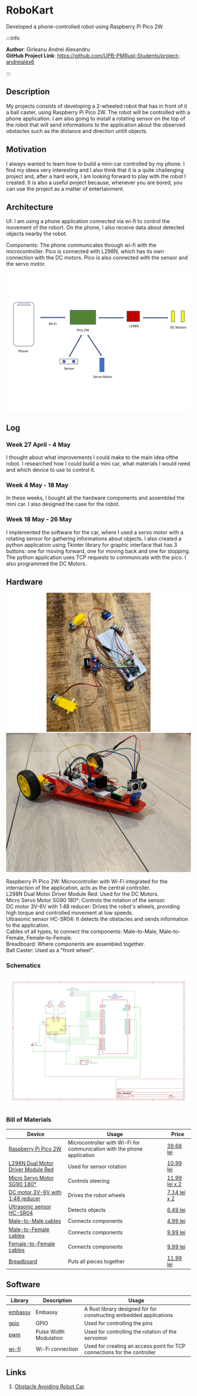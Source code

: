 # RoboKart

Developed a phone-controlled robot using Raspberry Pi Pico 2W.

:::info

**Author**: Girleanu Andrei Alexandru \
**GitHub Project Link**: https://github.com/UPB-PMRust-Students/proiect-andreialex6

:::

## Description

My projects consists of developing a 2-wheeled robot that has in front of it a ball caster,
using Raspberry Pi Pico 2W. The robot will be controlled with a phone application.
I am also going to install a rotating sensor on the top of the robot that will send informations
to the application about the observed obstacles such as the distance and direction untill objects.

## Motivation

I always wanted to learn how to build a mini-car controlled by my phone. I find my ideea very interesting and I also think that it is a quite challenging project and, after a hard work, I am looking forward to play with the robot I created. It is also a useful project because, whenever you are bored, you can use the project as a matter of entertainment.

## Architecture

UI:
I am using a phone application connected via wi-fi to control the movement of the robort.
On the phone, I also receive data about detected objects nearby the robot.

Components: The phone communicates through wi-fi with the microcontroller. Pico is connected with L298N, which has its own connection with the DC motors. Pico is also connected with the sensor and the servo motor.

![Architecture diagram](architecture.webp)

## Log

### Week 27 April - 4 May

I thought about what improvements I could make to the main idea of ​​the robot. I researched how I could build a mini car, what materials I would need and which device to use to control it.

### Week 4 May - 18 May

In these weeks, I bought all the hardware components and assembled the mini car. I also designed the case for the robot.

### Week 18 May - 26 May

I implemented the software for the car, where I used a servo motor with a rotating sensor for gathering informations about objects. I also created a python application using Tkinter library for graphic interface that has 3 buttons: one for moving forward, one for moving back and one for stopping. The python application uses TCP requests to communicate with the pico. I also programmed the DC Motors.

## Hardware

![Hardware picture](hardware.webp)
![Robot picture](robot.webp)

Raspberry Pi Pico 2W: Microcontroller with Wi-Fi integrated for the interraction of the application,
acts as the central controller.\
L298N Dual Motor Driver Module Red: Used for the DC Motors.\
Micro Servo Motor SG90 180°: Controls the rotation of the sensor.\
DC motor 3V-6V with 1:48 reducer: Drives the robot's wheels, providing high torque and controlled movement at low speeds.\
Ultrasonic sensor HC-SR04: It detects the obstacles and sends information to the application.\
Cables of all types, to connect the components: Male-to-Male, Male-to-Female, Female-to-Female.\
Breadboard: Where components are assembled together.\
Ball Caster: Used as a "front wheel".

### Schematics

![Schematic diagram](schematics.svg)

### Bill of Materials

| Device | Usage | Price |
|--------|--------|--------|
| [Raspberry Pi Pico 2W](https://www.optimusdigital.ro/ro/placi-raspberry-pi/13327-raspberry-pi-pico-2-w.html?search_query=pico+2w&results=33) | Microcontroller with Wi-Fi for communication with the phone application | [39.66 lei](https://www.optimusdigital.ro/ro/placi-raspberry-pi/13327-raspberry-pi-pico-2-w.html?search_query=pico+2w&results=33) |
| [L298N Dual Motor Driver Module Red](https://www.optimusdigital.ro/ro/drivere-de-motoare-cu-perii/145-driver-de-motoare-dual-l298n.html?search_query=driver+motor&results=119) | Used for sensor rotation | [10.99 lei](https://www.optimusdigital.ro/ro/drivere-de-motoare-cu-perii/145-driver-de-motoare-dual-l298n.html?search_query=driver+motor&results=119) |
| [Micro Servo Motor SG90 180°](https://www.optimusdigital.ro/ro/motoare-servomotoare/2261-micro-servo-motor-sg90-180.html?search_query=sg90+180&results=3) | Controls steering | [11.99 lei x 2](https://www.optimusdigital.ro/ro/motoare-servomotoare/2261-micro-servo-motor-sg90-180.html?search_query=sg90+180&results=3) |
| [DC motor 3V-6V with 1:48 reducer](https://ardushop.ro/ro/electronica/752-motor-dc-3v-6v-cu-reductor-1-48-6427854009609.html?gad_source=1&gclid=Cj0KCQjwqv2_BhC0ARIsAFb5Ac-8VGoL9aczoUDEjPVoVkbA7AgP9sp1qTW2A3ZMXhVTh6p6pa4lTaUaAi8OEALw_wcB) | Drives the robot wheels | [7.14 lei x 2](https://ardushop.ro/ro/electronica/752-motor-dc-3v-6v-cu-reductor-1-48-6427854009609.html?gad_source=1&gclid=Cj0KCQjwqv2_BhC0ARIsAFb5Ac-8VGoL9aczoUDEjPVoVkbA7AgP9sp1qTW2A3ZMXhVTh6p6pa4lTaUaAi8OEALw_wcB) |
| [Ultrasonic sensor HC-SR04](https://www.optimusdigital.ro/ro/senzori-senzori-ultrasonici/9-senzor-ultrasonic-hc-sr04-.html?search_query=ultrasonic&results=47) | Detects objects | [6.49 lei](https://www.optimusdigital.ro/ro/senzori-senzori-ultrasonici/9-senzor-ultrasonic-hc-sr04-.html?search_query=ultrasonic&results=47) |
| [Male-to-Male cables](https://www.optimusdigital.ro/ro/fire-fire-mufate/884-set-fire-tata-tata-40p-10-cm.html?search_query=fire&results=430) | Connects components | [4.99 lei](https://www.optimusdigital.ro/ro/fire-fire-mufate/884-set-fire-tata-tata-40p-10-cm.html?search_query=fire&results=430) |
| [Male-to-Female cables](https://www.optimusdigital.ro/ro/fire-fire-mufate/878-set-fire-mama-tata-40p-30-cm.html?search_query=fire&results=430) | Connects components | [9.99 lei](https://www.optimusdigital.ro/ro/fire-fire-mufate/878-set-fire-mama-tata-40p-30-cm.html?search_query=fire&results=430) |
| [Female-to-Female cables](https://www.optimusdigital.ro/ro/fire-fire-mufate/882-set-fire-mama-mama-40p-30-cm.html?search_query=fire&results=430) | Connects components | [9.99 lei](https://www.optimusdigital.ro/ro/fire-fire-mufate/882-set-fire-mama-mama-40p-30-cm.html?search_query=fire&results=430) |
| [Breadboard](https://www.optimusdigital.ro/ro/prototipare-breadboard-uri/13244-breadboard-175-x-67-x-9-mm.html?search_query=breadboard&results=128) | Puts all pieces together | [11.99 lei](https://www.optimusdigital.ro/ro/prototipare-breadboard-uri/13244-breadboard-175-x-67-x-9-mm.html?search_query=breadboard&results=128) |

## Software

| Library | Description | Usage |
|---------|-------------|-------|
| [embassy](https://github.com/embassy-rs/embassy) | Embassy | A Rust library designed for for constructing embedded applications |
| [gpio](https://docs.embassy.dev/embassy-stm32/git/stm32c011d6/gpio/index.html) | GPIO | Used for controlling the pins |
| [pwm](https://docs.embassy.dev/embassy-nrf/git/nrf52840/pwm/index.html) | Pulse Width Modulation | Used for controlling the rotation of the servomor |
| [wi-fi](https://docs.embassy.dev/embassy-net/git/default/index.html) | Wi-Fi connection | Used for creating an access point for TCP connections for the controller |

## Links

1. [Obstacle Avoiding Robot Car](https://www.youtube.com/watch?v=nUas-A0THDo).
